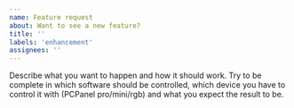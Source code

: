```yaml
---
name: Feature request
about: Want to see a new feature?
title: ''
labels: 'enhancement'
assignees: ''
---
```


Describe what you want to happen and how it should work. Try to be complete in which software
should be controlled, which device you have to control it with (PCPanel pro/mini/rgb) and what you expect the result to be.
